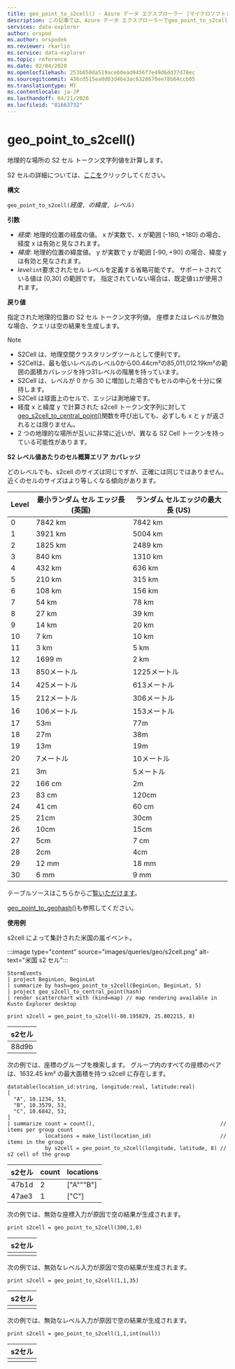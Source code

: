 ```yaml
---
title: geo_point_to_s2cell() - Azure データ エクスプローラー |マイクロソフトドキュメント
description: この記事では、Azure データ エクスプローラーでgeo_point_to_s2cell() について説明します。
services: data-explorer
author: orspod
ms.author: orspodek
ms.reviewer: rkarlin
ms.service: data-explorer
ms.topic: reference
ms.date: 02/04/2020
ms.openlocfilehash: 253b850da519aceb0ead9456f7e49d6dd37d78ec
ms.sourcegitcommit: 436cd515ea0d83d46e3ac6328670ee78b64ccb05
ms.translationtype: MT
ms.contentlocale: ja-JP
ms.lasthandoff: 04/21/2020
ms.locfileid: "81663732"
---
```

# <a name="geo_point_to_s2cell"></a>geo_point_to_s2cell()

地理的な場所の S2 セル トークン文字列値を計算します。

S2 セルの詳細については、[ここを](http://s2geometry.io/devguide/s2cell_hierarchy)クリックしてください。

**構文**

`geo_point_to_s2cell(`*経度*`, `*の緯度*`, `*レベル*`)`

**引数**

* *経度*: 地理的位置の経度の値。 x が実数で、x が範囲 [-180, +180] の場合、経度 x は有効と見なされます。 
* *緯度*: 地理的位置の緯度値。 y が実数で y が範囲 [-90, +90] の場合、緯度 y は有効と見なされます。 
* *level*:`int`要求されたセル レベルを定義する省略可能です。 サポートされている値は [0,30] の範囲です。 指定されていない場合は、既定値`11`が使用されます。

**戻り値**

指定された地理的位置の S2 セル トークン文字列値。 座標またはレベルが無効な場合、クエリは空の結果を生成します。

> [!NOTE]
>
> * S2Cell は、地理空間クラスタリングツールとして便利です。
> * S2Cellは、最も低いレベルのレベル0から00.44cm²の85,011,012.19km²の範囲の面積カバレッジを持つ31レベルの階層を持っています。
> * S2Cell は、レベルが 0 から 30 に増加した場合でもセルの中心を十分に保持します。
> * S2Cell は球面上のセルで、エッジは測地線です。
> * 経度 x と緯度 y で計算された s2cell トークン文字列に対して[geo_s2cell_to_central_point()](geo-s2cell-to-central-point-function.md)関数を呼び出しても、必ずしも x と y が返されるとは限りません。
> * 2 つの地理的な場所が互いに非常に近いが、異なる S2 Cell トークンを持っている可能性があります。

**S2 レベル値あたりのセル概算エリア カバレッジ**

どのレベルでも、s2cell のサイズは同じですが、正確には同じではありません。 近くのセルのサイズはより等しくなる傾向があります。

|Level|最小ランダム セル エッジ長 (英国)|ランダム セルエッジの最大長 (US)|
|--|--|--|
|0|7842 km|7842 km|
|1|3921 km|5004 km|
|2|1825 km|2489 km|
|3|840 km|1310 km|
|4|432 km|636 km|
|5|210 km|315 km|
|6|108 km|156 km|
|7|54 km|78 km|
|8|27 km|39 km|
|9|14 km|20 km|
|10|7 km|10 km|
|11|3 km|5 km|
|12|1699 m|2 km|
|13|850メートル|1225メートル|
|14|425メートル|613メートル|
|15|212メートル|306メートル|
|16|106メートル|153メートル|
|17|53m|77m|
|18|27m|38m|
|19|13m|19m|
|20|7メートル|10メートル|
|21|3m|5メートル|
|22|166 cm|2m|
|23|83 cm|120cm|
|24|41 cm|60 cm|
|25|21cm|30cm|
|26|10cm|15cm|
|27|5cm|7 cm|
|28|2cm|4cm|
|29|12 mm|18 mm|
|30|6 mm|9 mm|

テーブルソースはこちらからご[覧いただけます](http://s2geometry.io/resources/s2cell_statistics)。

[geo_point_to_geohash()](geo-point-to-geohash-function.md)も参照してください。

**使用例**

s2cell によって集計された米国の嵐イベント。

:::image type="content" source="images/queries/geo/s2cell.png" alt-text="米国 s2 セル":::

```kusto
StormEvents
| project BeginLon, BeginLat
| summarize by hash=geo_point_to_s2cell(BeginLon, BeginLat, 5)
| project geo_s2cell_to_central_point(hash)
| render scatterchart with (kind=map) // map rendering available in Kusto Explorer desktop
```

```kusto
print s2cell = geo_point_to_s2cell(-80.195829, 25.802215, 8)
```

| s2セル |
|--------|
| 88d9b  |

次の例では、座標のグループを検索します。 グループ内のすべての座標のペアは、1632.45 km² の最大面積を持つ s2cell に存在します。
```kusto
datatable(location_id:string, longitude:real, latitude:real)
[
  "A", 10.1234, 53,
  "B", 10.3579, 53,
  "C", 10.6842, 53,
]
| summarize count = count(),                                        // items per group count
            locations = make_list(location_id)                      // items in the group
            by s2cell = geo_point_to_s2cell(longitude, latitude, 8) // s2 cell of the group
```

| s2セル | count | locations |
|--------|-------|-----------|
| 47b1d  | 2     | ["A"""B"] |
| 47ae3  | 1     | ["C"]     |

次の例では、無効な座標入力が原因で空の結果が生成されます。
```kusto
print s2cell = geo_point_to_s2cell(300,1,8)
```

| s2セル |
|--------|
|        |

次の例では、無効なレベル入力が原因で空の結果が生成されます。
```kusto
print s2cell = geo_point_to_s2cell(1,1,35)
```

| s2セル |
|--------|
|        |

次の例では、無効なレベル入力が原因で空の結果が生成されます。
```kusto
print s2cell = geo_point_to_s2cell(1,1,int(null))
```

| s2セル |
|--------|
|        |